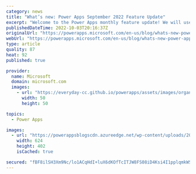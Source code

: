 ```yaml
---
category: news
title: "What’s new: Power Apps September 2022 Feature Update"
excerpt: "Welcome to the Power Apps monthly feature update! We will use this blog to share a summary of product, community, and learning updates from throughout the month so you can access it in one easy place. A variety of new and highly anticipated features are now available which we are very excited to share."
publishedDateTime: 2022-10-03T20:16:37Z
originalUrl: "https://powerapps.microsoft.com/en-us/blog/whats-new-power-apps-september-2022-feature-update/"
webUrl: "https://powerapps.microsoft.com/en-us/blog/whats-new-power-apps-september-2022-feature-update/"
type: article
quality: 87
heat: 92
published: true

provider:
  name: Microsoft
  domain: microsoft.com
  images:
    - url: "https://everyday-cc.github.io/powerapps/assets/images/organizations/microsoft.com-50x50.jpg"
      width: 50
      height: 50

topics:
  - Power Apps

images:
  - url: "https://powerappsblogscdn.azureedge.net/wp-content/uploads/2022/10/SharePointImage.png"
    width: 624
    height: 402
    isCached: true

secured: "fBF8ilSH3Xm9Nc/lo1ACqHdI+luX6dKOfTcITJW8FS08iD4Ksi4I1pplqmkWSn2QKYxK9h3Q8T0g5dw7rG5LbUIbi0alDz30LlPcbI2AykfzlrhWE3o1KpzywC8tA7dAEuj+6Pue6KuoPt5rz0mn1LjK653GS+haIsYgfcWADWGPIpwS9lGAc/S8RGAAzC4Xv+CIQI6QngcK0BCQyJH136ZM+aJ4D2YyefdnTsWw0orjj8HiyWBvHIIsO2hDr+W9gwQZaRkErkT4PLh0WqG4jHgHDfX1xS7OENFQGCazu2inAiAyxf8m3okvHvsl8nNL91/3SlTnhF0GR5FjPNSR7+uVIgaRwpgD5p2T90qgCU8=;waqfDb1kT53G5xQsHfEtNQ=="
---
```


